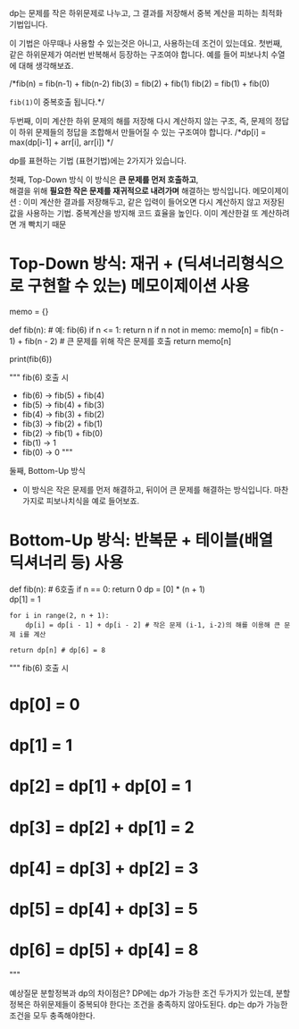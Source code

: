 dp는 문제를 작은 하위문제로 나누고, 그 결과를 저장해서 중복 계산을 피하는 최적화 기법입니다. 

이 기법은 아무때나 사용할 수 있는것은 아니고, 
사용하는데 조건이 있는데요.
첫번째, 같은 하위문제가 여러번 반복해서 등장하는 구조여야 합니다.
예를 들어 피보나치 수열에 대해 생각해보죠.

/*fib(n) = fib(n-1) + fib(n-2)
fib(3) = fib(2) + fib(1)
fib(2) = fib(1) + fib(0)

`fib(1)`이 중복호출 됩니다.*/

두번째, 이미 계산한 하위 문제의 해를 저장해 다시 계산하지 않는 구조,
즉, 문제의 정답이 하위 문제들의 정답을 조합해서 만들어질 수 있는 구조여야 합니다.
/*dp[i] = max(dp[i-1] + arr[i], arr[i]) */


dp를 표현하는 기법 (표현기법)에는 2가지가 있습니다.

첫째, Top-Down 방식 
이 방식은 **큰 문제를 먼저 호출하고**,  
해결을 위해 **필요한 작은 문제를 재귀적으로 내려가며** 해결하는 방식입니다.
메모이제이션 : 이미 계산한 결과를 저장해두고, 같은 입력이 들어오면 다시 계산하지 않고 저장된 값을 사용하는 기법.
중복계산을 방지해 코드 효율을 높인다. 이미 계산한걸 또 계산하려면 개 빡치기 때문
# Top-Down 방식: 재귀 + (딕셔너리형식으로 구현할 수 있는) 메모이제이션  사용
memo = {}

def fib(n):  # 예: fib(6)
    if n <= 1:
        return n
    if n not in memo:
        memo[n] = fib(n - 1) + fib(n - 2)  # 큰 문제를 위해 작은 문제를 호출
    return memo[n]

print(fib(6))  

"""
fib(6) 호출 시
- fib(6) → fib(5) + fib(4)
- fib(5) → fib(4) + fib(3)
- fib(4) → fib(3) + fib(2)
- fib(3) → fib(2) + fib(1)
- fib(2) → fib(1) + fib(0)
- fib(1) → 1
- fib(0) → 0
"""

둘째, Bottom-Up 방식
- 이 방식은 작은 문제를 먼저 해결하고, 뒤이어 큰 문제를 해결하는 방식입니다.
마찬가지로 피보나치식을 예로 들어보죠.
# Bottom-Up 방식: 반복문 + 테이블(배열 딕셔너리 등) 사용
def fib(n): # 6호출
    if n == 0:
        return 0
    dp = [0] * (n + 1)  
    dp[1] = 1

    for i in range(2, n + 1):
        dp[i] = dp[i - 1] + dp[i - 2] # 작은 문제 (i-1, i-2)의 해를 이용해 큰 문제 i를 계산

    return dp[n] # dp[6] = 8

"""
fib(6) 호출 시
# dp[0] = 0
# dp[1] = 1
# dp[2] = dp[1] + dp[0] = 1
# dp[3] = dp[2] + dp[1] = 2
# dp[4] = dp[3] + dp[2] = 3
# dp[5] = dp[4] + dp[3] = 5
# dp[6] = dp[5] + dp[4] = 8
"""


예상질문
분할정복과 dp의 차이점은?
DP에는 dp가 가능한 조건 두가지가 있는데, 
분할정복은 하위문제들이 중복되야 한다는 조건을 충족하지 않아도된다.
dp는 dp가 가능한 조건을 모두 충족해야한다.